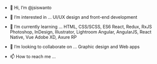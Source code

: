 - 👋 Hi, I’m @jsiswanto
- 👀 I’m interested in ...
UI/UX design and front-end development

- 🌱 I’m currently learning ...
HTML, CSS/SCSS, ES6
React, Redux, RxJS
Photoshop, InDesign, Illustrator, Lightroom
Angular, AngularJS, React Native, Vue
Adobe XD, Axure RP

- 💞️ I’m looking to collaborate on ...
Graphic design and Web apps

- 📫 How to reach me ...

